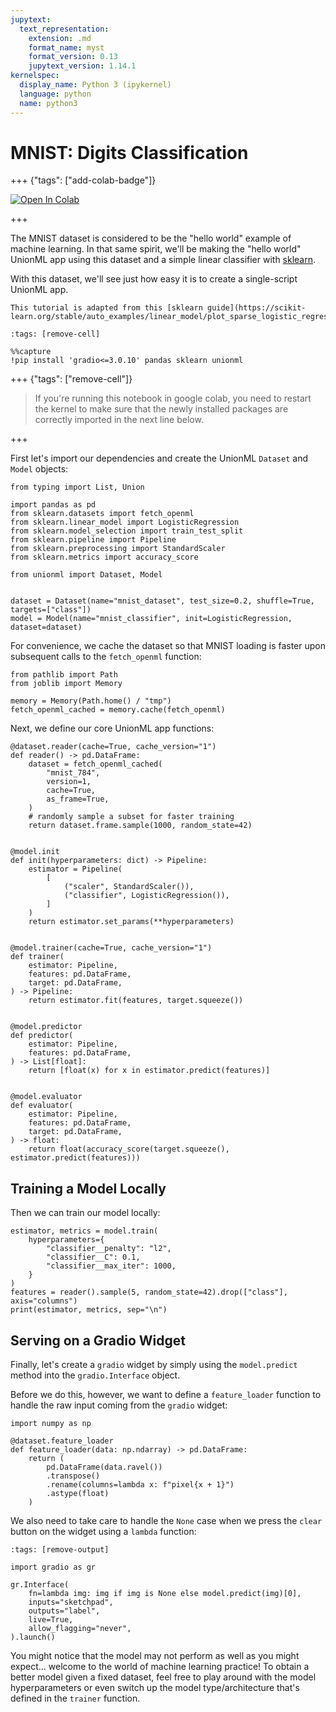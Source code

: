 ```yaml
---
jupytext:
  text_representation:
    extension: .md
    format_name: myst
    format_version: 0.13
    jupytext_version: 1.14.1
kernelspec:
  display_name: Python 3 (ipykernel)
  language: python
  name: python3
---
```


# MNIST: Digits Classification

+++ {"tags": ["add-colab-badge"]}

[![Open In Colab](https://colab.research.google.com/assets/colab-badge.svg)](https://colab.research.google.com/github/unionai-oss/unionml/blob/main/docs/notebooks/mnist.ipynb)

+++

The MNIST dataset is considered to be the "hello world" example of machine
learning. In that same spirit, we'll be making the "hello world" UnionML app
using this dataset and a simple linear classifier with
[sklearn](https://scikit-learn.org/stable/index.html).

With this dataset, we'll see just how easy it is to create a single-script UnionML app.

```{note}
This tutorial is adapted from this [sklearn guide](https://scikit-learn.org/stable/auto_examples/linear_model/plot_sparse_logistic_regression_mnist.html).
```

```{code-cell}
:tags: [remove-cell]

%%capture
!pip install 'gradio<=3.0.10' pandas sklearn unionml
```

+++ {"tags": ["remove-cell"]}

> If you're running this notebook in google colab, you need to restart the kernel to
> make sure that the newly installed packages are correctly imported in the next line below.

+++

First let's import our dependencies and create the UnionML `Dataset` and `Model`
objects:

```{code-cell}
from typing import List, Union

import pandas as pd
from sklearn.datasets import fetch_openml
from sklearn.linear_model import LogisticRegression
from sklearn.model_selection import train_test_split
from sklearn.pipeline import Pipeline
from sklearn.preprocessing import StandardScaler
from sklearn.metrics import accuracy_score

from unionml import Dataset, Model


dataset = Dataset(name="mnist_dataset", test_size=0.2, shuffle=True, targets=["class"])
model = Model(name="mnist_classifier", init=LogisticRegression, dataset=dataset)
```

For convenience, we cache the dataset so that MNIST loading is faster upon subsequent calls
to the `fetch_openml` function:

```{code-cell}
from pathlib import Path
from joblib import Memory

memory = Memory(Path.home() / "tmp")
fetch_openml_cached = memory.cache(fetch_openml)
```

Next, we define our core UnionML app functions:

```{code-cell}
@dataset.reader(cache=True, cache_version="1")
def reader() -> pd.DataFrame:
    dataset = fetch_openml_cached(
        "mnist_784",
        version=1,
        cache=True,
        as_frame=True,
    )
    # randomly sample a subset for faster training
    return dataset.frame.sample(1000, random_state=42)


@model.init
def init(hyperparameters: dict) -> Pipeline:
    estimator = Pipeline(
        [
            ("scaler", StandardScaler()),
            ("classifier", LogisticRegression()),
        ]
    )
    return estimator.set_params(**hyperparameters)


@model.trainer(cache=True, cache_version="1")
def trainer(
    estimator: Pipeline,
    features: pd.DataFrame,
    target: pd.DataFrame,
) -> Pipeline:
    return estimator.fit(features, target.squeeze())


@model.predictor
def predictor(
    estimator: Pipeline,
    features: pd.DataFrame,
) -> List[float]:
    return [float(x) for x in estimator.predict(features)]


@model.evaluator
def evaluator(
    estimator: Pipeline,
    features: pd.DataFrame,
    target: pd.DataFrame,
) -> float:
    return float(accuracy_score(target.squeeze(), estimator.predict(features)))
```

## Training a Model Locally

Then we can train our model locally:

```{code-cell}
estimator, metrics = model.train(
    hyperparameters={
        "classifier__penalty": "l2",
        "classifier__C": 0.1,
        "classifier__max_iter": 1000,
    }
)
features = reader().sample(5, random_state=42).drop(["class"], axis="columns")
print(estimator, metrics, sep="\n")
```

## Serving on a Gradio Widget

Finally, let's create a `gradio` widget by simply using the `model.predict` method into
the `gradio.Interface` object.

Before we do this, however, we want to define a `feature_loader` function to handle the raw input
coming from the `gradio` widget:

```{code-cell}
import numpy as np

@dataset.feature_loader
def feature_loader(data: np.ndarray) -> pd.DataFrame:
    return (
        pd.DataFrame(data.ravel())
        .transpose()
        .rename(columns=lambda x: f"pixel{x + 1}")
        .astype(float)
    )
```

We also need to take care to handle the `None` case when we press
the `clear` button on the widget using a `lambda` function:

```{code-cell}
:tags: [remove-output]

import gradio as gr

gr.Interface(
    fn=lambda img: img if img is None else model.predict(img)[0],
    inputs="sketchpad",
    outputs="label",
    live=True,
    allow_flagging="never",
).launch()
```

You might notice that the model may not perform as well as you might expect...
welcome to the world of machine learning practice! To obtain a better model given
a fixed dataset, feel free to play around with the model hyperparameters or even
switch up the model type/architecture that's defined in the `trainer` function.
